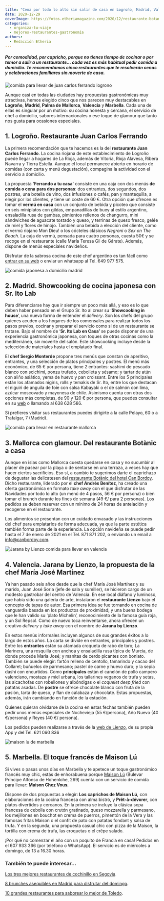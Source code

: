 ```yaml
---
title: "Cena por todo lo alto sin salir de casa en Logroño, Madrid, Valencia, Marbella o Palma"
date: 2020-12-29
coverImage: https://fotos.etheriamagazine.com/2020/12/restaurante-botanic-palma-mallorca.jpg
categories: 
  - organiza-tu-viaje
  - mejores-restaurantes-gastronomia
authors: 
  - Redacción Etheria
---
```


##### Por comodidad, por capricho, porque no tienes tiempo de cocinar o por temor a salir a un restaurante… cada vez es más habitual pedir comida a domicilio. Te recomendamos cinco restaurantes que te resolverán cenas y celebraciones familiares sin moverte de casa.

![comida para llevar de juan carlos ferrando logrono](https://fotos.etheriamagazine.com/2020/12/juan-carlos-Ferrando-comida-domicilio.jpg "Delivery o take away del restaurante Juan Carlos Ferrando (Logroño).")

Aunque casi en todas las ciudades hay propuestas gastronómicas muy atractivas, hemos 
elegido cinco que nos parecen muy destacables en **Logroño**, **Madrid**, **Palma de 
Mallorca**, **Valencia** y **Marbella**. Cada una de ellas es singular por un motivo: su 
cocina honesta y cercana, el servicio de chef a domicilio, sabores internacionales o ese 
toque de glamour que tanto nos gusta para ocasiones especiales. 

## 1\. Logroño. Restaurante Juan Carlos Ferrando

La primera recomendación que te hacemos es la del **restaurante Juan Carlos Ferrando**. 
La cocina riojana de este establecimiento de Logroño puede llegar a hogares de La Rioja, 
además de Vitoria, Rioja Alavesa, Ribera Navarra y Tierra Estella. Aunque el local 
permanece abierto en horario de comidas (con carta y menú degustación), compagina la 
actividad con el servicio a domicilio. 

La propuesta '**Ferrando a tu casa**' consiste en una caja con dos menús **de comida o 
cena** **para dos personas**: dos entrantes, dos segundos, dos postres, una botella de 
vino, dos infusiones o cafés, pan y mantequilla, a elegir por los clientes, y tiene un 
coste de 60 €. Otra opción que ofrecen es tomar el **vermú en casa** con un conjunto de 
bebida y picoteo que consiste en seis miniplatos con gildas, empanadillas de buey al 
estilo argentino, ensaladilla rusa de gambas, pimientos rellenos de changurro, mini 
sándwiches de aguacate tostado y queso, y terrinas de queso fresco, gelée de miel y 
flores de hinojo. También una bebida a elección del cliente, como el vermú riojano Mon 
Dieu! o los cócteles clásicos _Negroni_ o _Sex on The Beach_. La caja de vermú, pensada 
para cuatro personas, cuesta 50€ y se recoge en el restaurante (calle María Teresa Gil 
de Gárate). Además, dispone de menús especiales navideños. 

Disfrutar de la sabrosa cocina de este chef argentino es tan fácil como [entrar en su 
web](https://www.juancarlosferrando.com/) o enviar un whatsapp al Tel. 649 977 575. 

![comida japonesa a domicilio madrid](https://fotos.etheriamagazine.com/2020/12/Sergio-Monterde-Sr-Ito-Lab-en-Casa.jpg "Sergio Monterde © Sr. Ito Lab en Casa.")

## 2\. Madrid. Showcooking de cocina japonesa con Sr. Ito Lab

Para diferenciarse hay que ir siempre un poco más allá, y eso es lo que deben haber 
pensado en el Grupo Sr. Ito al crear su ‘**Showcooking in house**’, una nueva forma de 
entender el _delivery_. Son los chefs del grupo quienes acuden a los hogares de los 
comensales para realizar todos los pasos previos, cocinar y preparar el servicio como si 
de un restaurante se tratase. Bajo el nombre de ‘**Sr. Ito Lab en Casa’** se puede 
disponer de una experiencia gastronómica japonesa, con toques de otras cocinas como la 
mediterránea, sin moverte del salón. Este showcooking incluye desde la selección de 
materiales hasta el emplatado final. 

El **chef Sergio Monterde** propone tres menús que constan de aperitivo, entrantes, y 
una selección de platos principales y postres. El menú más económico, de 65 € por 
persona, tiene 2 entrantes: sashimi de pescado blanco con scichimi, ponzu trufado, 
cebolleta y sésamo; y tartar de atún con aliño asiático, yema de huevo y pan croissant. 
Entre los 5 principales están los afamados nigiris, rolls y temakis de Sr. Ito, entre 
los que destacan el niguiri de anguila de foie con salsa Kabayaki o el de salmón con 
lima, azúcar moscovado y mayonesa de chile. Asimismo cuenta con otras dos opciones más 
completas, de 90 y 120 € por persona, que puedes consultar en su [web](https://srito.es/chefencasa/) 
o llamando al 638 628 586. 

Si prefieres visitar sus restaurantes puedes dirigirte a la calle Pelayo, 60 o a 
Trafalgar, 7 (Madrid). 

![comida para llevar en restaurante mallorca](https://fotos.etheriamagazine.com/2020/12/restaurante-botanico-mallorca.jpg "© Restaurante Botànic, del hotel Can Bordoy (Palma de Mallorca9.")

## 3\. Mallorca con glamour. Del restaurante Botànic a casa 

Aunque en islas como Mallorca cuesta quedarse en casa y no sucumbir al placer de pasear 
por la playa o de sentarse en una terraza, a veces hay que hacer ciertos sacrificios. 
Eso sí, a cambio te sugerimos darte el caprichazo de degustar las delicatesen del [restaurante 
Botànic del hotel Can Bordoy](https://canbordoy.com/es/botanic/). Dicho restaurante, 
liderado por el **chef Andrés Benítez**, ha creado una oferta gastronómica en formato 
_take away_ con el que disfrutar de las Navidades por todo lo alto (un menú de 4 pasos, 
56 € por persona) o bien tomar el brunch durante los fines de semana (49 €/ para 2 
personas). Los pedidos se deben reservar con un mínimo de 24 horas de antelación y 
recogerse en el restaurante. 

Los alimentos se presentan con un cuidado envasado y las instrucciones del chef para 
emplatarlos de forma adecuada, ya que la parte estética también forma parte de la 
experiencia. La opción navideña se puede pedir hasta el 7 de enero de 2021 en el Tel. 
871 871 202, o enviando un email a info@canbordoy.com. 

![Jarana by Lienzo comida para llevar en valencia](https://fotos.etheriamagazine.com/2020/12/jarana-by-lienzo-valencia.jpg "Jarana by Lienzo, en Valencia.")

## 4\. Valencia. Jarana by Lienzo, la propuesta de la chef María José Martínez

Ya han pasado seis años desde que la chef María José Martínez y su marido, Juan José 
Soria (jefe de sala y sumiller), se hicieron cargo de un modesto gastrobar del centro de 
Valencia. En ese local diáfano y luminoso, que había sido una galería de arte, 
instalaron el **restaurante Lienzo** bajo el concepto de tapas de autor. Esa primera 
idea se fue tornando en cocina de vanguardia basada en los productos de proximidad, y 
una buena bodega que le han valido su ‘plato Michelin’, reconocimiento de la famosa guía 
roja, y un Sol Repsol. Como de nuevo toca reinventarse, ahora ofrecen un creativo 
_delivery_ y _take away_ con el nombre de **Jarana by Lienzo**. 

En estos menús informales incluyen algunos de sus grandes éxitos a lo largo de estos 
años. La carta se divide en entrantes, principales y postres. Entre los **entrantes** 
están su afamada croqueta de rabo de toro; La Marinera, una rosquilla con anchoa y 
ensaladilla rusa típica de Murcia, de donde procede María José; y manitas de cerdo 
picantes con boniato. También se puede elegir: fartón relleno de centollo, tamarindo y 
cacao del Collaret; buñuelos de parmesano; pastel de carne y huevo duro; y la sepia 
dashi con encurtidos. Como **principales** están el canelón de pollo campero valenciano, 
mostaza y miel urbana, los tallarines veganos de trufa y setas, las alcachofas con 
robellones y albóndigas o el _coquelet deep fried_ con patatas asadas. De **postre** se 
ofrece chocolate blanco con fruta de la pasión, tarta de queso, y flan de calabaza y 
chocolate. Estas propuestas, además, irán cambiando en función de la estación. 

Quienes quieran olvidarse de la cocina en estas fechas también pueden pedir unos menús 
especiales de Nochevieja (55 €/persona), Año Nuevo (40 €/persona) y Reyes (40 €/ 
persona). 

Los pedidos pueden realizarse a través de la [web de 
Lienzo](http://www.restaurantelienzo.com/), de su propia App y del Tel. 621 060 836 

![maison lu de marbella](https://fotos.etheriamagazine.com/2020/12/maison-lu-Maison-Chez-Vous-marbella.jpg "© Maison Lú, en Marbella.")

## 5\. Marbella. El toque francés de Maison Lú

Si vives o pasas unos días en Marbella y te apetece un toque gastronómico francés muy 
chic, estás de enhorabuena porque [Maison 
Lú](https://universolu.com/restaurantes/maison-lu/) (Bulevar Príncipe Alfonso de 
Hohenlohe, 269) cuenta con un servicio de comida para llevar: **Maison Chez Vous**. 

Dispone de dos propuestas a elegir: **Los** **caprichos de Maison Lú,** con 
elaboraciones de la cocina francesa con alma bistró, y **Prêt-à-dévorer**, con platos 
divertidos y cercanos. En la primera se incluye la clásica sopa francesa de cebolla con 
crutón gratinado, queso mozzarella y parmesano, los mejillones en bouchot en crema de 
puerros, pimentón de la Vera y las famosas fritas Maison o el confit de pato con patatas 
fondant y salsa de trufa. Y en la segunda, una propuesta casual chic con pizza de la 
Maison, la tortilla con crema de trufa, las croquetas o el crêpe salado. 

¡Por qué no comenzar el año con un poquito de Francia en casa! Pedidos en el 607 933 366 
(por teléfono o WhatsApp). El servicio es de miércoles a domingo, de 13 a 16.30 horas. 

### También te puede interesar...

[Los tres mejores restaurantes de cochinillo en 
Segovia](https://etheriamagazine.com/2020/12/01/mejores-restaurantes-para-comer-cochinillo-en-segovia/). 

[8 brunches asequibles en Madrid para disfrutar del 
domingo](https://etheriamagazine.com/2020/11/13/brunch-buenos-y-baratos-en-madrid/). 

[10 grandes restaurantes para saborear lo mejor de 
Toledo](https://etheriamagazine.com/2020/11/03/comer-en-toledo-mejores-restaurantes-bares-tapas/).

